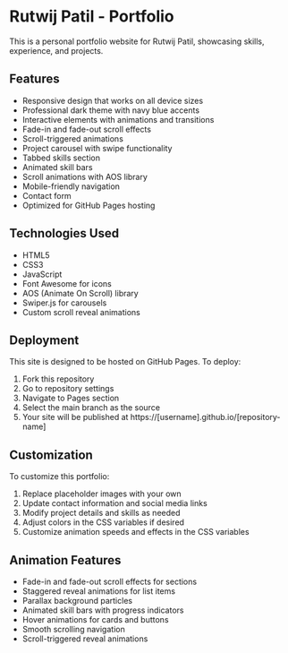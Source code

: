 # Rutwij Patil - Portfolio

This is a personal portfolio website for Rutwij Patil, showcasing skills, experience, and projects.

## Features

- Responsive design that works on all device sizes
- Professional dark theme with navy blue accents
- Interactive elements with animations and transitions
- Fade-in and fade-out scroll effects
- Scroll-triggered animations
- Project carousel with swipe functionality
- Tabbed skills section
- Animated skill bars
- Scroll animations with AOS library
- Mobile-friendly navigation
- Contact form
- Optimized for GitHub Pages hosting

## Technologies Used

- HTML5
- CSS3
- JavaScript
- Font Awesome for icons
- AOS (Animate On Scroll) library
- Swiper.js for carousels
- Custom scroll reveal animations

## Deployment

This site is designed to be hosted on GitHub Pages. To deploy:

1. Fork this repository
2. Go to repository settings
3. Navigate to Pages section
4. Select the main branch as the source
5. Your site will be published at https://[username].github.io/[repository-name]

## Customization

To customize this portfolio:

1. Replace placeholder images with your own
2. Update contact information and social media links
3. Modify project details and skills as needed
4. Adjust colors in the CSS variables if desired
5. Customize animation speeds and effects in the CSS variables

## Animation Features

- Fade-in and fade-out scroll effects for sections
- Staggered reveal animations for list items
- Parallax background particles
- Animated skill bars with progress indicators
- Hover animations for cards and buttons
- Smooth scrolling navigation
- Scroll-triggered reveal animations

